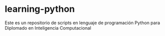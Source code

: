 # learning-python
Este es un repositorio de scripts en lenguaje de programación Python para Diplomado en Inteligencia Computacional 
